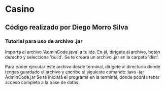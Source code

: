 # Casino
## Código realizado por Diego Morro Silva

### Tutorial para uso de archivo .jar

Importa el archivo 'AdminCode.java' a tu ide. En él, dirígete al archivo, botón derecho y selecciona 'build'. Se te creará un archivo .jar en la carpeta 'dist'.

Para poder ejecutar este archivo desde terminal, dirígete al directorio donde tengas guardado el archivo y escribe el siguiente comando:
java -jar AdminCode.jar
Se te iniciará el programa en la terminal, donde podrás tener acceso completo a la base de datos.
